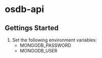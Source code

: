 # osdb-api

## Gettings Started

1. Set the following environment variables:
	* MONGODB_PASSWORD
	* MONGODB_USER
